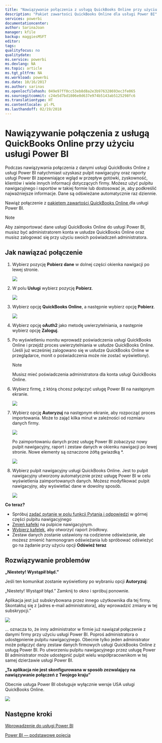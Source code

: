 ```yaml
---
title: "Nawiązywanie połączenia z usługą QuickBooks Online przy użyciu usługi Power BI"
description: "Pakiet zawartości QuickBooks Online dla usługi Power BI"
services: powerbi
documentationcenter: 
author: SarinaJoan
manager: kfile
backup: maggiesMSFT
editor: 
tags: 
qualityfocus: no
qualitydate: 
ms.service: powerbi
ms.devlang: NA
ms.topic: article
ms.tgt_pltfrm: NA
ms.workload: powerbi
ms.date: 10/16/2017
ms.author: sarinas
ms.openlocfilehash: 049e97ff0cc53eb8d8a2e3b976328693ec3fe065
ms.sourcegitcommit: c24e5d7bd1806e0d637e974b5143ab5125298fc6
ms.translationtype: HT
ms.contentlocale: pl-PL
ms.lasthandoff: 02/19/2018
---
```

# <a name="connect-to-quickbooks-online-with-power-bi"></a>Nawiązywanie połączenia z usługą QuickBooks Online przy użyciu usługi Power BI
Podczas nawiązywania połączenia z danymi usługi QuickBooks Online z usługi Power BI natychmiast uzyskasz pulpit nawigacyjny oraz raporty usługi Power BI zapewniające wgląd w przepływ gotówki, zyskowność, klientów i wiele innych informacji dotyczących firmy. Możesz użyć pulpitu nawigacyjnego i raportów w takiej formie lub dostosować je, aby podkreślić najważniejsze informacje. Dane są odświeżane automatycznie raz dziennie.

Nawiąż połączenie z [pakietem zawartości QuickBooks Online ](https://dxt.powerbi.com/getdata/services/quickbooks-online) dla usługi Power BI.

>[!NOTE]
>Aby zaimportować dane usługi QuickBooks Online do usługi Power BI, musisz być administratorem konta w usłudze QuickBooks Online oraz musisz zalogować się przy użyciu swoich poświadczeń administratora.

## <a name="how-to-connect"></a>Jak nawiązać połączenie
1. Wybierz pozycję **Pobierz dane** w dolnej części okienka nawigacji po lewej stronie.
   
   ![](media/service-connect-to-quickbooks-online/pbi_getdata.png) 
2. W polu **Usługi** wybierz pozycję **Pobierz**.
   
   ![](media/service-connect-to-quickbooks-online/pbi_getservices.png) 
3. Wybierz opcję **QuickBooks Online**, a następnie wybierz opcję **Pobierz**.
   
   ![](media/service-connect-to-quickbooks-online/qbo.png)
4. Wybierz opcję **oAuth2** jako metodę uwierzytelniania, a następnie wybierz opcję **Zaloguj**. 
5. Po wyświetleniu monitu wprowadź poświadczenia usługi QuickBooks Online i przejdź proces uwierzytelniania w usłudze QuickBooks Online. (Jeśli już wcześniej zalogowano się w usłudze QuickBooks Online w przeglądarce, monit o poświadczenia może nie zostać wyświetlony).
   >[!NOTE]
   >Musisz mieć poświadczenia administratora dla konta usługi QuickBooks Online.
6. Wybierz firmę, z którą chcesz połączyć usługę Power BI na następnym ekranie.
   
   ![](media/service-connect-to-quickbooks-online/pbi_qbo_almost.png)
7. Wybierz opcję **Autoryzuj** na następnym ekranie, aby rozpocząć proces importowania. Może to zająć kilka minut w zależności od rozmiaru danych firmy. 
   
   ![](media/service-connect-to-quickbooks-online/pbi_qbo_authorizesm.png)
   
   Po zaimportowaniu danych przez usługę Power BI zobaczysz nowy pulpit nawigacyjny, raport i zestaw danych w okienku nawigacji po lewej stronie. Nowe elementy są oznaczone żółtą gwiazdką \*.
   
   ![](media/service-connect-to-quickbooks-online/pbi_qbo_leftnavnew.png)
8. Wybierz pulpit nawigacyjny usługi QuickBooks Online. Jest to pulpit nawigacyjny utworzony automatycznie przez usługę Power BI w celu wyświetlenia zaimportowanych danych. Możesz modyfikować pulpit nawigacyjny, aby wyświetlać dane w dowolny sposób. 
   
   ![](media/service-connect-to-quickbooks-online/pbi_qbo_dash.png)

**Co teraz?**

* Spróbuj [zadać pytanie w polu funkcji Pytania i odpowiedzi](power-bi-q-and-a.md) w górnej części pulpitu nawigacyjnego
* [Zmień kafelki](service-dashboard-edit-tile.md) na pulpicie nawigacyjnym.
* [Wybierz kafelek](service-dashboard-tiles.md), aby otworzyć raport źródłowy.
* Zestaw danych zostanie ustawiony na codzienne odświeżanie, ale możesz zmienić harmonogram odświeżania lub spróbować odświeżyć go na żądanie przy użyciu opcji **Odśwież teraz**

## <a name="troubleshooting"></a>Rozwiązywanie problemów
**„Niestety! Wystąpił błąd.”**

Jeśli ten komunikat zostanie wyświetlony po wybraniu opcji **Autoryzuj**:

„Niestety! Wystąpił błąd.” Zamknij to okno i spróbuj ponownie.

Aplikacja jest już subskrybowana przez innego użytkownika dla tej firmy. Skontaktuj się z [adres e-mail administratora], aby wprowadzić zmiany w tej subskrypcji.”

![](media/service-connect-to-quickbooks-online/pbi_qbo_oopssm.png)

... oznacza to, że inny administrator w firmie już nawiązał połączenie z danymi firmy przy użyciu usługi Power BI. Poproś administratora o udostępnienie pulpitu nawigacyjnego. Obecnie tylko jeden administrator może połączyć dany zestaw danych firmowych usługi QuickBooks Online z usługą Power BI. Po utworzeniu pulpitu nawigacyjnego przez usługę Power BI administrator może udostępnić pulpit wielu współpracownikom w tej samej dzierżawie usługi Power BI.

**„Ta aplikacja nie jest skonfigurowana w sposób zezwalający na nawiązywanie połączeń z Twojego kraju”**

Obecnie usługa Power BI obsługuje wyłącznie wersje USA usługi QuickBooks Online. 

![](media/service-connect-to-quickbooks-online/pbi_qbo_countrynotsupported.png)

## <a name="next-steps"></a>Następne kroki
[Wprowadzenie do usługi Power BI](service-get-started.md)

[Power BI — podstawowe pojęcia](service-basic-concepts.md)

